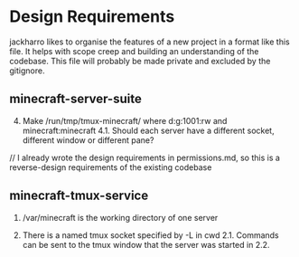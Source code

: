 # Design Requirements

jackharro likes to organise the features of a new project in a format like this file. It helps with scope creep and building an understanding of the codebase. This file will probably be made private and excluded by the gitignore.

## minecraft-server-suite

4. Make /run/tmp/tmux-minecraft/ where d:g:1001:rw and minecraft:minecraft
4.1. Should each server have a different socket, different window or different pane?

// I already wrote the design requirements in permissions.md, so this is a reverse-design requirements of the existing codebase

## minecraft-tmux-service

1. /var/minecraft is the working directory of one server

2. There is a named tmux socket specified by -L in cwd
	2.1. Commands can be sent to the tmux window that the server was started in
	2.2. 